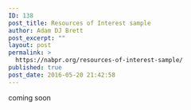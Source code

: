 ```yaml
---
ID: 138
post_title: Resources of Interest sample
author: Adam DJ Brett
post_excerpt: ""
layout: post
permalink: >
  https://nabpr.org/resources-of-interest-sample/
published: true
post_date: 2016-05-20 21:42:58
---
```

coming soon